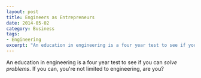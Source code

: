 ```yaml
---
layout: post
title: Engineers as Entrepreneurs
date: 2014-05-02
category: Business
tags:
- Engineering
excerpt: "An education in engineering is a four year test to see if you can _solve problems_. If you can, you're not limited to engineering, are you?"
---
```


An education in engineering is a four year test to see if you can _solve problems_. If you can, you're not limited to engineering, are you?
